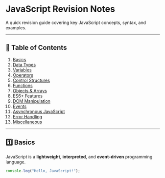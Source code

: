 # JavaScript Revision Notes

A quick revision guide covering key JavaScript concepts, syntax, and examples.

---

## 📌 Table of Contents
1. [Basics](#basics)
2. [Data Types](#data-types)
3. [Variables](#variables)
4. [Operators](#operators)
5. [Control Structures](#control-structures)
6. [Functions](#functions)
7. [Objects & Arrays](#objects--arrays)
8. [ES6+ Features](#es6-features)
9. [DOM Manipulation](#dom-manipulation)
10. [Events](#events)
11. [Asynchronous JavaScript](#asynchronous-javascript)
12. [Error Handling](#error-handling)
13. [Miscellaneous](#miscellaneous)

---

## 1️⃣ Basics
JavaScript is a **lightweight**, **interpreted**, and **event-driven** programming language.

```javascript
console.log("Hello, JavaScript!");
